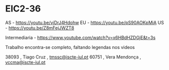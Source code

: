 # EIC2-36

AS - https://youtu.be/vjDrJ4Hdohw
EU - https://youtu.be/pS90AOKpMiA
US - https://youtu.be/Z8mFejJWZT8

Intermediaria - https://www.youtube.com/watch?v=x6HBdHZDGjE&t=3s

Trabalho encontra-se completo, faltando legendas nos videos

38093 , Tiago Cruz , tmssc@iscte-iul.pt
60751 , Vera Mendonça , vccma@iscte-iul.pt

